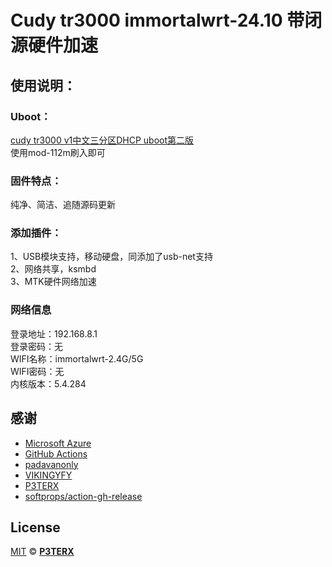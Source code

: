 # Cudy tr3000 immortalwrt-24.10 带闭源硬件加速
## 使用说明：
### Uboot：  
[cudy tr3000 v1中文三分区DHCP uboot第二版](https://www.right.com.cn/forum/thread-8415351-1-1.html)  
使用mod-112m刷入即可  
### 固件特点：  
纯净、简洁、追随源码更新  
### 添加插件：  
1、USB模块支持，移动硬盘，同添加了usb-net支持  
2、网络共享，ksmbd  
3、MTK硬件网络加速  
### 网络信息  
登录地址：192.168.8.1  
登录密码：无  
WIFI名称：immortalwrt-2.4G/5G  
WIFI密码：无  
内核版本：5.4.284  

## 感谢

- [Microsoft Azure](https://azure.microsoft.com)
- [GitHub Actions](https://github.com/features/actions)
- [padavanonly](https://github.com/padavanonly/immortalwrt-mt798x-24.10)
- [VIKINGYFY](https://github.com/VIKINGYFY/OpenWRT-CI)
- [P3TERX](https://github.com/P3TERX/Actions-OpenWrt)
- [softprops/action-gh-release](https://github.com/softprops/action-gh-release)

## License

[MIT](https://github.com/P3TERX/Actions-OpenWrt/blob/main/LICENSE) © [**P3TERX**](https://p3terx.com)

